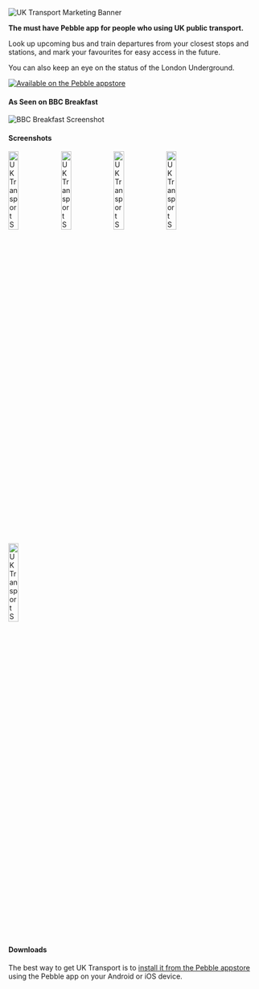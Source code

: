 ![UK Transport Marketing Banner][banner]

**The must have Pebble app for people who using UK public transport.**

Look up upcoming bus and train departures from your closest stops and stations,
and mark your favourites for easy access in the future.

You can also keep an eye on the status of the London Underground.

[![Available on the Pebble appstore][badge]][appstore]

#### As Seen on BBC Breakfast

![BBC Breakfast Screenshot][breakfast]

#### Screenshots

<img src="http://pblweb.com/screenshots/wrap/?colour=steel_stainless&url=https://raw.githubusercontent.com/smallstoneapps/multi-timer/master/marketing/screenshots/uk-transport_0-3-0_01.png" width="20%" alt="UK Transport Screenshot #1" />
<img src="http://pblweb.com/screenshots/wrap/?colour=steel_stainless&url=https://raw.githubusercontent.com/smallstoneapps/multi-timer/master/marketing/screenshots/uk-transport_0-3-0_02.png" width="20%" alt="UK Transport Screenshot #2" />
<img src="http://pblweb.com/screenshots/wrap/?colour=steel_stainless&url=https://raw.githubusercontent.com/smallstoneapps/multi-timer/master/marketing/screenshots/uk-transport_0-3-0_03.png" width="20%" alt="UK Transport Screenshot #3" />
<img src="http://pblweb.com/screenshots/wrap/?colour=steel_stainless&url=https://raw.githubusercontent.com/smallstoneapps/multi-timer/master/marketing/screenshots/uk-transport_0-3-0_04.png" width="20%" alt="UK Transport Screenshot #4" />
<img src="http://pblweb.com/screenshots/wrap/?colour=steel_stainless&url=https://raw.githubusercontent.com/smallstoneapps/multi-timer/master/marketing/screenshots/uk-transport_0-3-0_05.png" width="20%" alt="UK Transport Screenshot #5" />

#### Downloads

The best way to get UK Transport is to [install it from the Pebble appstore][appstore]
using the Pebble app on your Android or iOS device.

[appstore]: https://apps.getpebble.com/applications/52d3086712ea3dec7e00001b
[badge]: http://pblweb.com/badge/52d3086712ea3dec7e00001b/black/medium/
[banner]: https://raw.githubusercontent.com/smallstoneapps/multi-timer/master/marketing/banners/banner_03_tube.png
[breakfast]: https://smallstoneapps.s3.amazonaws.com/uk-transport/marketing/bbc-breakfast-2014-02-15.png
